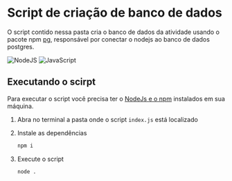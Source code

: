 # Script de criação de banco de dados

O script contido nessa pasta cria o banco de dados da atividade usando o pacote
npm [pg](https://www.npmjs.com/package/pg), responsável por conectar o nodejs
ao banco de dados postgres.

![NodeJS](https://img.shields.io/badge/node.js-6DA55F?style=for-the-badge&logo=node.js&logoColor=white)
![JavaScript](https://img.shields.io/badge/javascript-%23323330.svg?style=for-the-badge&logo=javascript&logoColor=%23F7DF1E)

## Executando o scirpt

Para executar o script você precisa ter o [NodeJs e o npm](https://nodejs.org/en)
instalados em sua máquina.

1. Abra no terminal a pasta onde o script `index.js` está localizado

2. Instale as dependências

   ```bash
   npm i
   ```

3. Execute o script

   ```bash
   node .
   ```
